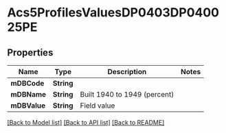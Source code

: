 # Acs5ProfilesValuesDP0403DP040025PE

## Properties
Name | Type | Description | Notes
------------ | ------------- | ------------- | -------------
**mDBCode** | **String** |  | 
**mDBName** | **String** | Built 1940 to 1949 (percent) | 
**mDBValue** | **String** | Field value | 

[[Back to Model list]](../README.md#documentation-for-models) [[Back to API list]](../README.md#documentation-for-api-endpoints) [[Back to README]](../README.md)


